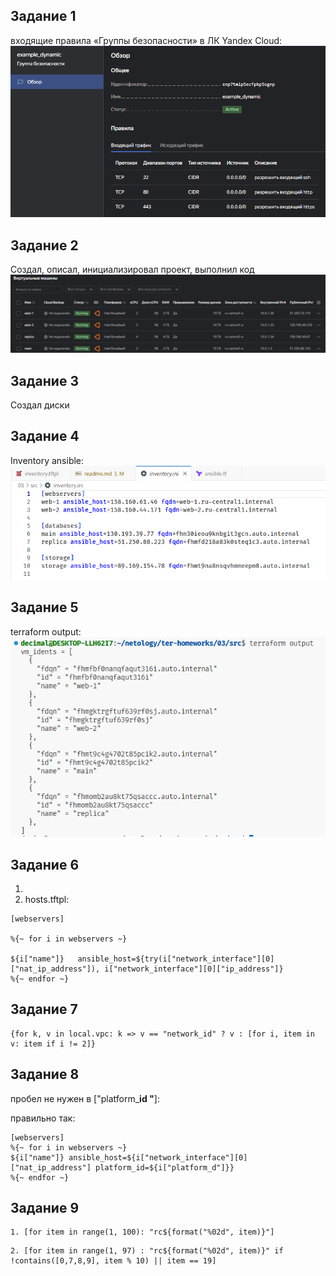 ## Задание 1  

входящие правила «Группы безопасности» в ЛК Yandex Cloud:  
![alt text](image.png)

## Задание 2

Создал, описал, инициализировал проект, выполнил код  
![alt text](image-1.png)

## Задание 3

Создал диски

## Задание 4

Inventory ansible:  
![alt text](image-3.png)

## Задание 5  

terraform output:  
![alt text](image-2.png)

## Задание 6

1.
2. hosts.tftpl:

```hcl
[webservers]

%{~ for i in webservers ~}

${i["name"]}   ansible_host=${try(i["network_interface"][0]["nat_ip_address"]), i["network_interface"][0]["ip_address"]}
%{~ endfor ~}
```

## Задание 7

```hcl
{for k, v in local.vpc: k => v == "network_id" ? v : [for i, item in v: item if i != 2]}
```

## Задание 8

пробел не нужен в ["platform_**id "**]:

правильно так:

```hcl
[webservers]
%{~ for i in webservers ~}
${i["name"]} ansible_host=${i["network_interface"][0]["nat_ip_address"] platform_id=${i["platform_d"]}}
%{~ endfor ~}
```

## Задание 9

```hcl
1. [for item in range(1, 100): "rc${format("%02d", item)}"]
```

```hcl
2. [for item in range(1, 97) : "rc${format("%02d", item)}" if !contains([0,7,8,9], item % 10) || item == 19]
```
